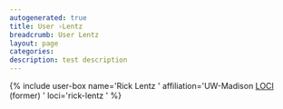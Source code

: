 ```yaml
---
autogenerated: true
title: User ›Lentz
breadcrumb: User Lentz
layout: page
categories: 
description: test description
---
```


{% include user-box name='Rick Lentz ' affiliation='UW-Madison [LOCI](LOCI ) (former) ' loci='rick-lentz ' %}
